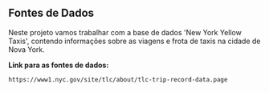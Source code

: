 






## Fontes de Dados
Neste projeto vamos trabalhar com a base de dados 'New York Yellow Taxis', contendo informações sobre as viagens e frota de taxis na cidade de Nova York. 

**Link para as fontes de dados:**

`https://www1.nyc.gov/site/tlc/about/tlc-trip-record-data.page`